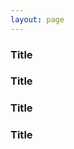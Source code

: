 ```yaml
---
layout: page
---
```


### Title <Badge type="info" text="default" /> 
### Title <Badge type="tip" text="^1.9.0" /> 
### Title <Badge type="warning" text="beta" />
### Title <Badge type="danger" text="caution" />

<script setup>
import {
  VPTeamPage,
  VPTeamPageTitle,
  VPTeamMembers,
  VPTeamPageSection
} from 'vitepress/theme'

const coreMembers = [
  {
    avatar: 'https://cdn.alomerry.com/blog/avatar.png',
    name: 'Alomerry Wu',
    title: 'Creator',
    links: [
      { icon: 'github', link: 'https://github.com/alomerry' },
      { icon: 'twitter', link: 'https://twitter.com/alomerry' }
    ]
  },
  {
    avatar: 'https://cdn.alomerry.com/blog/avatar.png',
    name: 'Alomerry Wu',
    title: 'Creator',
    links: [
      { icon: 'github', link: 'https://github.com/alomerry' },
      { icon: 'twitter', link: 'https://twitter.com/alomerry' }
    ]
  },
]
const partners = [
  {
    avatar: 'https://cdn.alomerry.com/blog/avatar.png',
    name: 'Alomerry Wu',
    title: 'Creator',
    links: [
      { icon: 'github', link: 'https://github.com/alomerry' },
      { icon: 'twitter', link: 'https://twitter.com/alomerry' }
    ]
  },
  {
    avatar: 'https://cdn.alomerry.com/blog/avatar.png',
    name: 'Alomerry Wu',
    title: 'Creator',
    links: [
      { icon: 'github', link: 'https://github.com/alomerry' },
      { icon: 'twitter', link: 'https://twitter.com/alomerry' }
    ]
  },
]
</script>

<VPTeamPage>
  <VPTeamPageTitle>
    <template #title>Our Team</template>
    <template #lead>...</template>
  </VPTeamPageTitle>
  <VPTeamMembers size="small" :members="coreMembers" />
  <VPTeamPageSection>
		<template #title>Partners</template>
		<template #lead>...</template>
		<template #members>
			<VPTeamMembers size="small" :members="partners" />
		</template>
	</VPTeamPageSection>
</VPTeamPage>